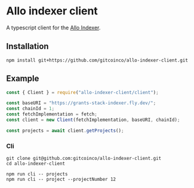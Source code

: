# Allo indexer client

A typescript client for the [Allo Indexer](https://github.com/gitcoinco/allo-indexer).

## Installation

```
npm install git+https://github.com/gitcoinco/allo-indexer-client.git
```

## Example

```javascript
const { Client } = require("allo-indexer-client/client");

const baseURI = "https://grants-stack-indexer.fly.dev/";
const chainId = 1;
const fetchImplementation = fetch;
const client = new Client(fetchImplementation, baseURI, chainId);

const projects = await client.getProjects();
```

### Cli

```
git clone git@github.com:gitcoinco/allo-indexer-client.git
cd allo-indexer-client

npm run cli -- projects
npm run cli -- project --projectNumber 12
```
